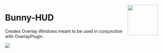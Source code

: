 <img style="float: right;" src="https://github.com/marzent/Bunny-HUD/raw/main/BunnyHUD/Assets.xcassets/AppIcon.appiconset/Yuuki.png" height=100 width=100><h1>Bunny-HUD</h1>

 Creates Overlay Windows meant to be used in conjunction with OverlayPlugin

<img src="https://imgur.com/aMzh8DV.png">
